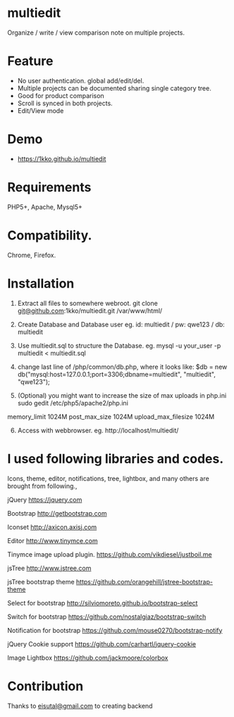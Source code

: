 # multiedit
Organize / write / view comparison note on multiple projects.

# Feature
- No user authentication. global add/edit/del.
- Multiple projects can be documented sharing single category tree.
- Good for product comparison
- Scroll is synced in both projects.
- Edit/View mode

# Demo
- https://1kko.github.io/multiedit

# Requirements
PHP5+, Apache, Mysql5+

# Compatibility.
Chrome, Firefox.

# Installation
1. Extract all files to somewhere webroot.
git clone git@github.com:1kko/multiedit.git /var/www/html/

2. Create Database and Database user
eg. id: multiedit / pw: qwe123 / db: multiedit

3. Use multiedit.sql to structure the Database.
eg. mysql -u your_user -p multiedit < multiedit.sql

4. change last line of /php/common/db.php, where it looks like:
$db = new db("mysql:host=127.0.0.1;port=3306;dbname=multiedit", "multiedit", "qwe123");

5. (Optional) you might want to increase the size of max uploads in php.ini
sudo gedit /etc/php5/apache2/php.ini

memory_limit 1024M
post_max_size 1024M
upload_max_filesize 1024M

6. Access with webbrowser.
eg. http://localhost/multiedit/


# I used following libraries and codes.
Icons, theme, editor, notifications, tree, lightbox, and many others are brought from following.,

jQuery
https://jquery.com

Bootstrap
http://getbootstrap.com

Iconset
http://axicon.axisj.com

Editor
http://www.tinymce.com

Tinymce image upload plugin.
https://github.com/vikdiesel/justboil.me

jsTree
http://www.jstree.com

jsTree bootstrap theme
https://github.com/orangehill/jstree-bootstrap-theme

Select for bootstrap
http://silviomoreto.github.io/bootstrap-select

Switch for bootstrap
https://github.com/nostalgiaz/bootstrap-switch

Notification for bootstrap
https://github.com/mouse0270/bootstrap-notify

jQuery Cookie support
https://github.com/carhartl/jquery-cookie

Image Lightbox
https://github.com/jackmoore/colorbox

# Contribution
Thanks to eisutal@gmail.com to creating backend
